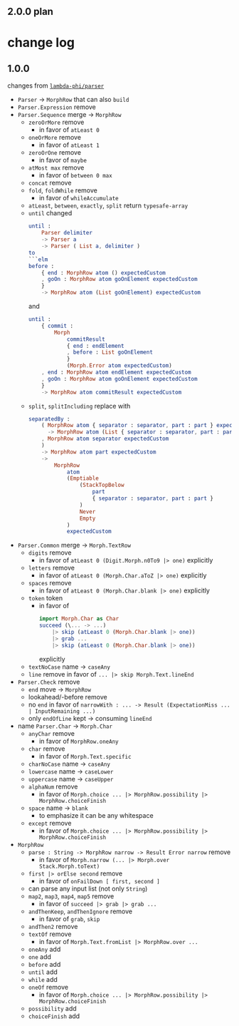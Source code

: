 ## 2.0.0 plan


# change log

## 1.0.0

changes from [`lambda-phi/parser`](https://dark.elm.dmy.fr/packages/lambda-phi/parser/latest/)

  - `Parser` → `MorphRow` that can also `build`
  - `Parser.Expression` remove
  - `Parser.Sequence` merge → `MorphRow`
      - `zeroOrMore` remove
          - in favor of `atLeast 0`
      - `oneOrMore` remove
          - in favor of `atLeast 1`
      - `zeroOrOne` remove
          - in favor of `maybe`
      - `atMost max` remove
          - in favor of `between 0 max`
      - `concat` remove
      - `fold`, `foldWhile` remove
          - in favor of `whileAccumulate`
      - `atLeast`, `between`, `exactly`, `split` return `typesafe-array`
      - `until` changed
        ```elm
        until :
            Parser delimiter
            -> Parser a
            -> Parser ( List a, delimiter )
        to
        ```elm
        before :
            { end : MorphRow atom () expectedCustom
            , goOn : MorphRow atom goOnElement expectedCustom
            }
            -> MorphRow atom (List goOnElement) expectedCustom
        ```
        and
        ```elm
        until :
            { commit :
                Morph
                    commitResult
                    { end : endElement
                    , before : List goOnElement
                    }
                    (Morph.Error atom expectedCustom)
            , end : MorphRow atom endElement expectedCustom
            , goOn : MorphRow atom goOnElement expectedCustom
            }
            -> MorphRow atom commitResult expectedCustom
        ```
      - `split`, `splitIncluding`
        replace with
        ```elm
        separatedBy :
            ( MorphRow atom { separator : separator, part : part } expectedCustom
              -> MorphRow atom (List { separator : separator, part : part }) expectedCustom
            , MorphRow atom separator expectedCustom
            )
            -> MorphRow atom part expectedCustom
            ->
                MorphRow
                    atom
                    (Emptiable
                        (StackTopBelow
                            part
                            { separator : separator, part : part }
                        )
                        Never
                        Empty
                    )
                    expectedCustom
        ```
  - `Parser.Common` merge → `Morph.TextRow`
      - `digits` remove
          - in favor of `atLeast 0 (Digit.Morph.n0To9 |> one)` explicitly
      - `letters` remove
          - in favor of `atLeast 0 (Morph.Char.aToZ |> one)` explicitly
      - `spaces` remove
          - in favor of `atLeast 0 (Morph.Char.blank |> one)` explicitly
      - `token` token
          - in favor of
            ```elm
            import Morph.Char as Char
            succeed (\... -> ...)
                |> skip (atLeast 0 (Morph.Char.blank |> one))
                |> grab ...
                |> skip (atLeast 0 (Morph.Char.blank |> one))
            ```
            explicitly
      - `textNoCase` name → `caseAny`
      - `line` remove
        in favor of `... |> skip Morph.Text.lineEnd`
  - `Parser.Check` remove
      - `end` move → `MorphRow`
      - lookahead/-before remove
      - no `end` in favor of `narrowWith : ... -> Result (ExpectationMiss ... | InputRemaining ...)`
      - only `endOfLine` kept → consuming `lineEnd`
  - name `Parser.Char` → `Morph.Char`
      - `anyChar` remove
          - in favor of `MorphRow.oneAny`
      - `char` remove
          - in favor of `Morph.Text.specific`
      - `charNoCase` name → `caseAny`
      - `lowercase` name → `caseLower`
      - `uppercase` name → `caseUpper`
      - `alphaNum` remove
          - in favor of `Morph.choice ... |> MorphRow.possibility |> MorphRow.choiceFinish`
      - `space` name → `blank`
          - to emphasize it can be any whitespace
      - `except` remove
          - in favor of `Morph.choice ... |> MorphRow.possibility |> MorphRow.choiceFinish`
  - `MorphRow`
      - `parse : String -> MorphRow narrow -> Result Error narrow` remove
          - in favor of
            `Morph.narrow (... |> Morph.over Stack.Morph.toText)`
      - `first |> orElse second` remove
          - in favor of `onFailDown [ first, second ]`
      - can parse any input list (not only `String`)
      - `map2`, `map3`, `map4`, `map5` remove
          - in favor of `succeed |> grab |> grab ...`
      - `andThenKeep`, `andThenIgnore` remove
          - in favor of `grab`, `skip`
      - `andThen2` remove
      - `textOf` remove
          - in favor of `Morph.Text.fromList |> MorphRow.over ...`
      - `oneAny` add
      - `one` add
      - `before` add
      - `until` add
      - `while` add
      - `oneOf` remove
          - in favor of `Morph.choice ... |> MorphRow.possibility |> MorphRow.choiceFinish`
      - `possibility` add
      - `choiceFinish` add
